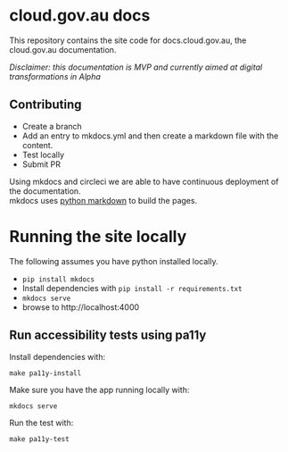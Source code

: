 # cloud.gov.au docs

This repository contains the site code for docs.cloud.gov.au, the cloud.gov.au documentation.

_Disclaimer: this documentation is MVP and currently aimed at digital transformations in Alpha_

## Contributing

* Create a branch
* Add an entry to mkdocs.yml and then create a markdown file with the content.
* Test locally
* Submit PR

Using mkdocs and circleci we are able to have continuous deployment of the documentation.  
mkdocs uses [python markdown](http://pythonhosted.org/Markdown/) to build the pages.

# Running the site locally

The following assumes you have python installed locally.

* `pip install mkdocs`
* Install dependencies with `pip install -r requirements.txt`
* `mkdocs serve`
* browse to http://localhost:4000

## Run accessibility tests using pa11y

Install dependencies with:

`make pa11y-install`

Make sure you have the app running locally with:

`mkdocs serve`

Run the test with:

`make pa11y-test`
